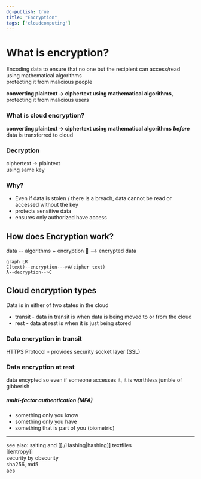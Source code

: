 ```yaml
---  
dg-publish: true  
title: "Encryption"  
tags: ['cloudcomputing']  
---  
```

  
# What is encryption?  
Encoding data to ensure that no one but the recipient can access/read  
using mathematical algorithms  
protecting it from malicious people  
  
**converting plaintext -> ciphertext using mathematical algorithms**, protecting it from malicious users   
  
### What is cloud encryption?  
**converting plaintext -> ciphertext using mathematical algorithms**  ***before*** data is transferred to cloud   
  
### Decryption  
ciphertext -> plaintext  
using same key  
  
### Why?  
- Even if data is stolen / there is a breach, data cannot be read or accessed without the key   
- protects sensitive data   
- ensures only authorized have access   
  
## How does Encryption work?   
  
data -- algorithms + encryption 🔑 --> encrypted data   
```mermaid  
graph LR  
C(text)--encryption--->A(cipher text)  
A--decryption-->C  
```  
  
  
## Cloud encryption types   
Data is in either of  two states in the cloud  
- transit - data in transit is when data is being moved to or from the cloud    
- rest - data at rest is when it is just being stored   
  
### Data encryption in transit   
HTTPS Protocol - provides security socket layer (SSL)  
  
### Data encryption at rest   
data encypted so even if someone accesses it, it is worthless jumble of gibberish   
  
##### multi-factor authentication (MFA)  
- something only you know  
- something only you have  
- something that is part of you (biometric)  
  
  
---  
see also: salting and [[./Hashing|hashing]] textfiles  
[[entropy]]  
security by obscurity  
sha256, md5  
aes  
